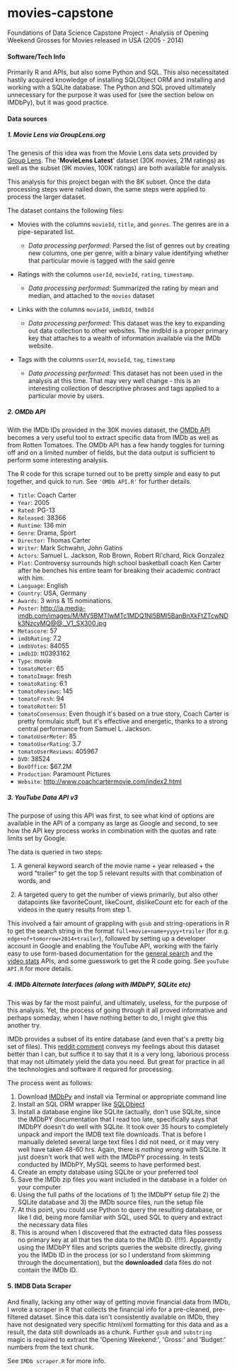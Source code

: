 # movies-capstone
Foundations of Data Science Capstone Project - Analysis of Opening Weekend Grosses for Movies released in USA (2005 - 2014)

#### Software/Tech Info
Primarily R and APIs, but also some Python and SQL. This also necessitated hastily acquired knowledge of installing SQLObject ORM and installing and working with a SQLite database. The Python and SQL proved ultimately unnecessary for the purpose it was used for (see the section below on IMDbPy), but it was good practice.

#### Data sources

##### 1. Movie Lens via GroupLens.org
The genesis of this idea was from the Movie Lens data sets provided by [Group Lens](http://grouplens.org/datasets/movielens/). The '**MovieLens Latest**' dataset (30K movies, 21M ratings) as well as the subset (9K movies, 100K ratings) are both available for analysis. 

This analysis for this project began with the 8K subset. Once the data processing steps were nailed down, the same steps were applied to process the larger dataset. 

The dataset contains the following files:
- Movies with the columns `movieId`, `title`, and `genres`. The genres are in a pipe-separated list. 
  - *Data processing performed*: Parsed the list of genres out by creating new columns, one per genre, with a binary value identifying whether that particular movie is tagged with the said genre

- Ratings with the columns `userId`, `movieId`, `rating`, `timestamp`.
  - *Data processing performed*: Summarized the rating by mean and median, and attached to the `movies` dataset

- Links with the columns `movieId`, `imdbId`, `tmdbId`
  - *Data processing performed*: This dataset was the key to expanding out data collection to other websites. The imdbId is a proper primary key that attaches to a wealth of information available via the IMDb website.

- Tags with the columns `userId`, `movieId`, `tag`, `timestamp`
  - *Data processing performed*: This dataset has not been used in the analysis at this time. That may very well change - this is an interesting collection of descriptive phrases and tags applied to a particular movie by users.
  
##### 2. OMDb API
With the IMDb IDs provided in the 30K movies dataset, the [OMDb API](http://www.omdbapi.com) becomes a very useful tool to extract specific data from IMDb as well as from Rotten Tomatoes. The OMDb API has a few handy toggles for turning off and on a limited number of fields, but the data output is sufficient to perform some interesting analysis.

The R code for this scrape turned out to be pretty simple and easy to put together, and quick to run. See `'OMDb API.R'` for further details.

- `Title`: Coach Carter
- `Year`: 2005
- `Rated`: PG-13
- `Released`: 38366
- `Runtime`: 136 min
- `Genre`: Drama, Sport
- `Director`: Thomas Carter
- `Writer`: Mark Schwahn, John Gatins
- `Actors`: Samuel L. Jackson, Rob Brown, Robert Ri'chard, Rick Gonzalez
- `Plot`: Controversy surrounds high school basketball coach Ken Carter after he benches his entire team for breaking their academic contract with him.
- `Language`: English
- `Country`: USA, Germany
- `Awards`: 3 wins & 15 nominations.
- `Poster`: http://ia.media-imdb.com/images/M/MV5BMTIwMTc1MDQ1Nl5BMl5BanBnXkFtZTcwNDk3NzcyMQ@@._V1_SX300.jpg
- `Metascore`: 57
- `imdbRating`: 7.2
- `imdbVotes`: 84055
- `imdbID`: tt0393162
- `Type`: movie
- `tomatoMeter`: 65
- `tomatoImage`: fresh
- `tomatoRating`: 6.1
- `tomatoReviews`: 145
- `tomatoFresh`: 94
- `tomatoRotten`: 51
- `tomatoConsensus`: Even though it's based on a true story, Coach Carter is pretty formulaic stuff, but it's effective and energetic, thanks to a strong central performance from Samuel L. Jackson.
- `tomatoUserMeter`: 85
- `tomatoUserRating`: 3.7
- `tomatoUserReviews`: 405967
- `DVD`: 38524
- `BoxOffice`: $67.2M
- `Production`: Paramount Pictures
- `Website`: http://www.coachcartermovie.com/index2.html

##### 3. YouTube Data API v3

The purpose of using this API was first, to see what kind of options are available in the API of a company as large as Google and second, to see how the API key process works in combination with the quotas and rate limits set by Google. 

The data is queried in two steps:

1. A general keyword search of the movie name + year released + the word "trailer" to get the top 5 relevant results with that combination of words, and

2. A targeted query to get the number of views primarily, but also other datapoints like favoriteCount, likeCount, dislikeCount etc for each of the videos in the query results from step 1.

This involved a fair amount of grappling with `gsub` and string-operations in R to get the search string in the format `full+movie+name+yyyy+trailer` (for e.g. `edge+of+tomorrow+2014+trailer`), followed by setting up a developer account in Google and enabling the YouTube API, working with the fairly easy to use form-based documentation for the [general search](https://developers.google.com/youtube/v3/docs/search/list#try-it) and the [video stats](https://developers.google.com/youtube/v3/docs/videos/list#try-it) APIs, and some guesswork to get the R code going. See `youTube API.R` for more details.

##### 4. IMDb Alternate Interfaces (along with IMDbPY, SQLite etc)

This was by far the most painful, and ultimately, useless, for the purpose of this analysis. Yet, the process of going through it all proved informative and perhaps someday, when I have nothing better to do, I might give this another try.

IMDb provides a subset of its entire database (and even that's a pretty big set of files). This [reddit comment](https://www.reddit.com/r/datasets/comments/246ycf/imdbrottentomatoes_data/ch4hujb) conveys my feelings about this dataset better than I can, but suffice it to say that it is a very long, laborious process that may not ultimately yield the data you need. But great for practice in all the technologies and software it required for processing.

The process went as follows:

1. Download [IMDbPy](http://imdbpy.sourceforge.net) and install via Terminal or appropriate command line
2. Install an SQL ORM wrapper like [SQLObject](http://sqlobject.org)
3. Install a database engine like SQLite (actually, don't use SQLite, since the IMDbPY documentation that I read too late, specifically says that IMDbPY doesn't do well with SQLite. It took over 35 hours to completely unpack and import the IMDB text file downloads. That is before I manually deleted several large text files I did not need, or it may very well have taken 48-60 hrs. 
Again, there is *nothing wrong* with SQLite. It just doesn't work that well with the IMDbPY processing. In tests conducted by IMDbPY, MySQL seems to have performed best.
4. Create an empty database using SQLite or your preferred tool
5. Save the IMDb zip files you want included in the database in a folder on your computer
6. Using the full paths of the locations of 1) the IMDbPY setup file 2) the SQLite database and 3) the IMDb source files, run the setup file
7. At this point, you could use Python to query the resulting database, or like I did, being more familiar with SQL, used SQL to query and extract the necessary data files
8. This is around when I discovered that the extracted data files possess no primary key at all that ties the data to the IMDb ID. (!!!!). 
Apparently using the IMDbPY files and scripts queries the website directly, giving you the IMDb ID in the process (or so I understand from skimming through the documentation), but the **downloaded** data files do not contain the IMDb ID.

#### 5. IMDB Data Scraper

And finally, lacking any other way of getting movie financial data from IMDb, I wrote a scraper in R that collects the financial info for a pre-cleaned, pre-filtered dataset. Since this data isn't consistently available on IMDb, they have not designated very specific html/xml formatting for this data and as a result, the data still downloads as a chunk. Further `gsub` and `substring` magic is required to extract the 'Opening Weekend:', 'Gross:' and 'Budget:' numbers from the text chunk.

See `IMDb scraper.R` for more info.
